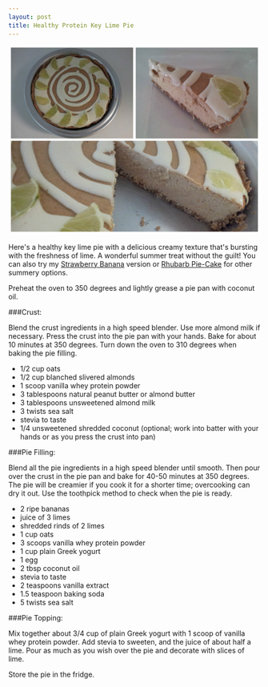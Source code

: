 ```yaml
---
layout: post
title: Healthy Protein Key Lime Pie  
---
```


![Healthy Protein Key Lime Pie](/images/healthy_protein_key_lime_pie.jpg)

Here's a healthy key lime pie with a delicious creamy texture that's bursting with the freshness of lime. A wonderful summer treat without the guilt! You can also try my [Strawberry Banana](http://teri-lynn.ca/2014/04/22/strawberry-banana-layered-delight/) version or [Rhubarb Pie-Cake](http://teri-lynn.ca/2014/06/23/rhubarb-pie-cake/) for other summery options. 

Preheat the oven to 350 degrees and lightly grease a pie pan with coconut oil. 

###Crust:

Blend the crust ingredients in a high speed blender. Use more almond milk if necessary. Press the crust into the pie pan with your hands. Bake for about 10 minutes at 350 degrees. Turn down the oven to 310 degrees when baking the pie filling. 

- 1/2 cup oats
- 1/2 cup blanched slivered almonds
- 1 scoop vanilla whey protein powder 
- 3 tablespoons natural peanut butter or almond butter
- 3 tablespoons unsweetened almond milk
- 3 twists sea salt
- stevia to taste
- 1/4 unsweetened shredded coconut (optional; work into batter with your hands or as you press the crust into pan)

###Pie Filling: 

Blend all the pie ingredients in a high speed blender until smooth. Then pour over the crust in the pie pan and bake for 40-50 minutes at 350 degrees. The pie will be creamier if you cook it for a shorter time; overcooking can dry it out. Use the toothpick method to check when the pie is ready. 

- 2 ripe bananas
- juice of 3 limes 
- shredded rinds of 2 limes  
- 1 cup oats
- 3 scoops vanilla whey protein powder
- 1 cup plain Greek yogurt
- 1 egg 
- 2 tbsp coconut oil
- stevia to taste 
- 2 teaspoons vanilla extract
- 1.5 teaspoon baking soda
- 5 twists sea salt

###Pie Topping:

Mix together about 3/4 cup of plain Greek yogurt with 1 scoop of vanilla whey protein powder. Add stevia to sweeten, and the juice of about half a lime. Pour as much as you wish over the pie and decorate with slices of lime. 

Store the pie in the fridge. 

  

